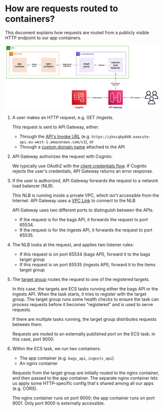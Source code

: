 # How are requests routed to containers?

This document explains how requests are routed from a publicly visible HTTP endpoint to our app containers.

<img src="../images/request_routing.png">

1.  A user makes an HTTP request, e.g. GET /ingests.

    This request is sent to API Gateway, either:

    -   Through the [API's Invoke URL](https://docs.aws.amazon.com/apigateway/latest/developerguide/how-to-call-api.html) (e.g. `https://ykxcqkp840.execute-api.eu-west-1.amazonaws.com/v1`), or
    -   Through a [custom domain name](https://docs.aws.amazon.com/apigateway/latest/developerguide/how-to-custom-domains.html) attached to the API

2.  API Gateway authorizes the request with Cognito.

    We typically use OAuth2 with the [client credentials flow](https://auth0.com/docs/flows/client-credentials-flow).
    If Cognito rejects the user's credentials, API Gateway returns an error response.

3.  If the user is authorized, API Gateway forwards the request to a network load balancer (NLB).

    This NLB is running inside a private VPC, which isn't accessible from the Internet.
    API Gateway uses a [VPC Link](https://docs.aws.amazon.com/apigateway/latest/developerguide/http-api-vpc-links.html) to connect to the NLB.

    API Gateway uses two different ports to distinguish between the APIs.

    -   If the request is for the bags API, it forwards the request to port 65534.
    -   If the request is for the ingests API, it forwards the request to port 65535.

4.  The NLB looks at the request, and applies two listener rules:

    -   If this request is on port 65534 (bags API), forward it to the bags target group
    -   If this request is on port 65535 (ingests API), forward it to the items target group

5.  The [target group](https://docs.aws.amazon.com/elasticloadbalancing/latest/application/load-balancer-target-groups.html) routes the request to one of the registered targets.

    In this case, the targets are ECS tasks running either the bags API or the ingests API.
    When the task starts, it tries to register with the target group.
    The target group runs some health checks to ensure the task can process requests before it becomes "registered" and is used to serve requests.

    If there are multiple tasks running, the target group distributes requests between them.

    Requests are routed to an externally published port on the ECS task; in this case, port 9000.

6.  Within the ECS task, we run two containers:

    -   The app container (e.g. `bags_api`, `ingests_api`)
    -   An nginx container

    Requests from the target group are initially routed to the nginx container, and then passed to the app container.
    The separate nginx container lets us apply some HTTP-specific config that's shared among all our apps (e.g. CORS).

    The nginx container runs on port 9000; the app container runs on port 9001.
    Only port 9000 is externally accessible.
